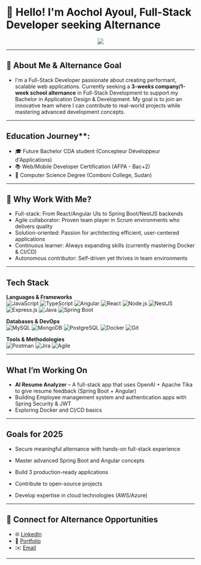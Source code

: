 # 👋 Hello! I'm Aochol Ayoul, Full-Stack Developer seeking Alternance
<p align="center">
  <a href="https://github.com/shawilayoul">
    <img src="https://readme-typing-svg.herokuapp.com/?lines=Seeking+3w/1w+alternance+in+Full-Stack;Spring+Boot+|+Angular+|+React+|+NestJS;Passionate+about+clean+code+and+user-centered+apps;Lifelong+learner+and+team+player&center=true&width=600&height=45" />
  </a>
</p>

---

## 🎯 About Me & Alternance Goal
- I'm a Full-Stack Developer passionate about creating performant, scalable web applications. Currently seeking a **3-weeks company/1-week school alternance** in Full-Stack Development to support my Bachelor in Application Design & Development. My goal is to join an innovative team where I can contribute to real-world projects while mastering advanced development concepts.
---

## Education Journey**:
- 🎓 Future Bachelor CDA student (Concepteur Développeur d'Applications)
- 📚 Web/Mobile Developer Certification (AFPA - Bac+2)
- 🏫 Computer Science Degree (Comboni College, Sudan)

---

## 🌟 Why Work With Me?
+ Full-stack: From React/Angular UIs to Spring Boot/NestJS backends
+ Agile collaborator: Proven team player in Scrum environments who delivers quality
+ Solution-oriented: Passion for architecting efficient, user-centered applications
+ Continuous learner: Always expanding skills (currently mastering Docker & CI/CD)
+ Autonomous contributor: Self-driven yet thrives in team environments

---

##  Tech Stack
**Languages & Frameworks**  
![JavaScript](https://img.shields.io/badge/-JavaScript-F7DF1E?logo=javascript&logoColor=black)
![TypeScript](https://img.shields.io/badge/-TypeScript-3178C6?logo=typescript&logoColor=white)
![Angular](https://img.shields.io/badge/-Angular-DD0031?logo=angular&logoColor=white)
![React](https://img.shields.io/badge/-React-61DAFB?logo=react&logoColor=black)
![Node.js](https://img.shields.io/badge/-Node.js-339933?logo=nodedotjs&logoColor=white)
![NestJS](https://img.shields.io/badge/-NestJS-E0234E?logo=nestjs&logoColor=white)
![Express.js](https://img.shields.io/badge/-Express-000000?logo=express&logoColor=white)
![Java](https://img.shields.io/badge/-Java-ED8B00?logo=java&logoColor=white)
![Spring Boot](https://img.shields.io/badge/-Spring_Boot-6DB33F?logo=springboot&logoColor=white)

**Databases & DevOps**  
![MySQL](https://img.shields.io/badge/-MySQL-4479A1?logo=mysql&logoColor=white)
![MongoDB](https://img.shields.io/badge/-MongoDB-47A248?logo=mongodb&logoColor=white)
![PostgreSQL](https://img.shields.io/badge/-PostgreSQL-4169E1?logo=postgresql&logoColor=white)
![Docker](https://img.shields.io/badge/-Docker-2496ED?logo=docker&logoColor=white)
![Git](https://img.shields.io/badge/-Git-F05032?logo=git&logoColor=white)

**Tools & Methodologies**  
![Postman](https://img.shields.io/badge/-Postman-FF6C37?logo=postman&logoColor=white)
![Jira](https://img.shields.io/badge/-Jira-0052CC?logo=jira&logoColor=white)
![Agile](https://img.shields.io/badge/-Agile-0091D5?logo=agile&logoColor=white)

---

##  What I’m Working On

-  **AI Resume Analyzer** – A full-stack app that uses OpenAI + Apache Tika to give resume feedback (Spring Boot + Angular)
-  Building Employee management system and authentication apps with Spring Security & JWT
-  Exploring Docker and CI/CD basics
  
---

##  Goals for 2025

- Secure meaningful alternance with hands-on full-stack experience

 - Master advanced Spring Boot and Angular concepts

- Build 3 production-ready applications

- Contribute to open-source projects

- Develop expertise in cloud technologies (AWS/Azure)

---

## 🤝 Connect for Alternance Opportunities

- 🌐 [LinkedIn](https://www.linkedin.com/in/aochol-ayoul-mojowok-654a7121a/)
- 🎨 [Portfolio](https://aocholportfolio.netlify.app/)
- ✉️ [Email](mailto:aocholayoul9@gmail.com)
---

